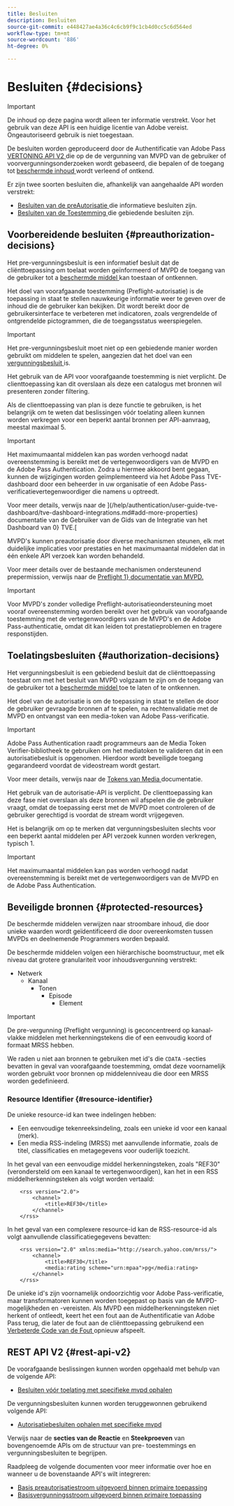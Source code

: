```yaml
---
title: Besluiten
description: Besluiten
source-git-commit: e448427ae4a36c4c6cb9f9c1cb4d0cc5c6d564ed
workflow-type: tm+mt
source-wordcount: '886'
ht-degree: 0%

---
```


# Besluiten {#decisions}

>[!IMPORTANT]
>
> De inhoud op deze pagina wordt alleen ter informatie verstrekt. Voor het gebruik van deze API is een huidige licentie van Adobe vereist. Ongeautoriseerd gebruik is niet toegestaan.

De besluiten worden geproduceerd door de Authentificatie van Adobe Pass [ VERTONING API V2 ](/help/authentication/integration-guide-programmers/rest-apis/rest-api-v2/rest-api-v2-overview.md) die op de de vergunning van MVPD van de gebruiker of voorvergunningsonderzoeken wordt gebaseerd, die bepalen of de toegang tot [ beschermde inhoud ](#protected-resources) wordt verleend of ontkend.

Er zijn twee soorten besluiten die, afhankelijk van aangehaalde API worden verstrekt:

* [ Besluiten van de preAutorisatie ](#preauthorization-decisions) die informatieve besluiten zijn.
* [ Besluiten van de Toestemming ](#authorization-decisions) die gebiedende besluiten zijn.

## Voorbereidende besluiten {#preauthorization-decisions}

Het pre-vergunningsbesluit is een informatief besluit dat de cliënttoepassing om toelaat worden geïnformeerd of MVPD de toegang van de gebruiker tot a [ beschermde middel ](#protected-resources) kan toestaan of ontkennen.

Het doel van voorafgaande toestemming (Preflight-autorisatie) is de toepassing in staat te stellen nauwkeurige informatie weer te geven over de inhoud die de gebruiker kan bekijken. Dit wordt bereikt door de gebruikersinterface te verbeteren met indicatoren, zoals vergrendelde of ontgrendelde pictogrammen, die de toegangsstatus weerspiegelen.

>[!IMPORTANT]
>
> Het pre-vergunningsbesluit moet niet op een gebiedende manier worden gebruikt om middelen te spelen, aangezien dat het doel van een [ vergunningsbesluit ](#authorization-decisions) is.

Het gebruik van de API voor voorafgaande toestemming is niet verplicht. De clienttoepassing kan dit overslaan als deze een catalogus met bronnen wil presenteren zonder filtering.

Als de clienttoepassing van plan is deze functie te gebruiken, is het belangrijk om te weten dat beslissingen vóór toelating alleen kunnen worden verkregen voor een beperkt aantal bronnen per API-aanvraag, meestal maximaal 5.

>[!IMPORTANT]
> 
> Het maximumaantal middelen kan pas worden verhoogd nadat overeenstemming is bereikt met de vertegenwoordigers van de MVPD en de Adobe Pass Authentication. Zodra u hiermee akkoord bent gegaan, kunnen de wijzigingen worden geïmplementeerd via het Adobe Pass TVE-dashboard door een beheerder in uw organisatie of een Adobe Pass-verificatievertegenwoordiger die namens u optreedt.
> 
> Voor meer details, verwijs naar de ](/help/authentication/user-guide-tve-dashboard/tve-dashboard-integrations.md#add-more-properties) documentatie van de Gebruiker van de Gids van de Integratie van het Dashboard van 0} TVE.[

MVPD&#39;s kunnen preautorisatie door diverse mechanismen steunen, elk met duidelijke implicaties voor prestaties en het maximumaantal middelen dat in één enkele API verzoek kan worden behandeld.

Voor meer details over de bestaande mechanismen ondersteunend prepermission, verwijs naar de [ Preflight 1} documentatie van MVPD.](/help/authentication/integration-guide-mvpds/mvpd-preflight-authz.md)

>[!IMPORTANT]
>
> Voor MVPD&#39;s zonder volledige Preflight-autorisatieondersteuning moet vooraf overeenstemming worden bereikt over het gebruik van voorafgaande toestemming met de vertegenwoordigers van de MVPD&#39;s en de Adobe Pass-authenticatie, omdat dit kan leiden tot prestatieproblemen en tragere responstijden.

## Toelatingsbesluiten {#authorization-decisions}

Het vergunningsbesluit is een gebiedend besluit dat de cliënttoepassing toestaat om met het besluit van MVPD volgzaam te zijn om de toegang van de gebruiker tot a [ beschermde middel ](#protected-resources) toe te laten of te ontkennen.

Het doel van de autorisatie is om de toepassing in staat te stellen de door de gebruiker gevraagde bronnen af te spelen, na rechtenvalidatie met de MVPD en ontvangst van een media-token van Adobe Pass-verificatie.

>[!IMPORTANT]
> 
> Adobe Pass Authentication raadt programmeurs aan de Media Token Verifier-bibliotheek te gebruiken om het mediatoken te valideren dat in een autorisatiebesluit is opgenomen. Hierdoor wordt beveiligde toegang gegarandeerd voordat de videostream wordt gestart.
> 
> Voor meer details, verwijs naar de [ Tokens van Media ](/help/authentication/integration-guide-programmers/features-standard/entitlements/media-tokens.md) documentatie.

Het gebruik van de autorisatie-API is verplicht. De clienttoepassing kan deze fase niet overslaan als deze bronnen wil afspelen die de gebruiker vraagt, omdat de toepassing eerst met de MVPD moet controleren of de gebruiker gerechtigd is voordat de stream wordt vrijgegeven.

Het is belangrijk om op te merken dat vergunningsbesluiten slechts voor een beperkt aantal middelen per API verzoek kunnen worden verkregen, typisch 1.

>[!IMPORTANT]
>
> Het maximumaantal middelen kan pas worden verhoogd nadat overeenstemming is bereikt met de vertegenwoordigers van de MVPD en de Adobe Pass Authentication.

## Beveiligde bronnen {#protected-resources}

De beschermde middelen verwijzen naar stroombare inhoud, die door unieke waarden wordt geïdentificeerd die door overeenkomsten tussen MVPDs en deelnemende Programmers worden bepaald.

De beschermde middelen volgen een hiërarchische boomstructuur, met elk niveau dat grotere granulariteit voor inhoudsvergunning verstrekt:

* Netwerk
   * Kanaal
      * Tonen
         * Episode
            * Element

>[!IMPORTANT]
>
> De pre-vergunning (Preflight vergunning) is geconcentreerd op kanaal-vlakke middelen met herkenningstekens die of een eenvoudig koord of formaat MRSS hebben.
> 
> We raden u niet aan bronnen te gebruiken met id&#39;s die `CDATA` -secties bevatten in geval van voorafgaande toestemming, omdat deze voornamelijk worden gebruikt voor bronnen op middelenniveau die door een MRSS worden gedefinieerd.

### Resource Identifier {#resource-identifier}

De unieke resource-id kan twee indelingen hebben:

* Een eenvoudige tekenreeksindeling, zoals een unieke id voor een kanaal (merk).
* Een media RSS-indeling (MRSS) met aanvullende informatie, zoals de titel, classificaties en metagegevens voor ouderlijk toezicht.

In het geval van een eenvoudige middel herkenningsteken, zoals &quot;REF30&quot;(verondersteld om een kanaal te vertegenwoordigen), kan het in een RSS middelherkenningsteken als volgt worden vertaald:

```RSS
    <rss version="2.0"> 
        <channel>
            <title>REF30</title>
        </channel>
    </rss>
```

In het geval van een complexere resource-id kan de RSS-resource-id als volgt aanvullende classificatiegegevens bevatten:

```RSS
    <rss version="2.0" xmlns:media="http://search.yahoo.com/mrss/"> 
        <channel>
            <title>REF30</title>
            <media:rating scheme="urn:mpaa">pg</media:rating>
        </channel>
    </rss>
```

De unieke id&#39;s zijn voornamelijk ondoorzichtig voor Adobe Pass-verificatie, maar transformatoren kunnen worden toegepast op basis van de MVPD-mogelijkheden en -vereisten. Als MVPD een middelherkenningsteken niet herkent of ontleedt, keert het een fout aan de Authentificatie van Adobe Pass terug, die later de fout aan de cliënttoepassing gebruikend een [ Verbeterde Code van de Fout ](/help/authentication/integration-guide-programmers/features-standard/error-reporting/enhanced-error-codes.md) opnieuw afspeelt.

## REST API V2 {#rest-api-v2}

De voorafgaande beslissingen kunnen worden opgehaald met behulp van de volgende API:

* [Besluiten vóór toelating met specifieke mvpd ophalen](/help/authentication/integration-guide-programmers/rest-apis/rest-api-v2/apis/decisions-apis/rest-api-v2-decisions-apis-retrieve-preauthorization-decisions-using-specific-mvpd.md)

De vergunningsbesluiten kunnen worden teruggewonnen gebruikend volgende API:

* [Autorisatiebesluiten ophalen met specifieke mvpd](/help/authentication/integration-guide-programmers/rest-apis/rest-api-v2/apis/decisions-apis/rest-api-v2-decisions-apis-retrieve-authorization-decisions-using-specific-mvpd.md)

Verwijs naar de **secties van de Reactie** en **Steekproeven** van bovengenoemde APIs om de structuur van pre- toestemmings en vergunningsbesluiten te begrijpen.

Raadpleeg de volgende documenten voor meer informatie over hoe en wanneer u de bovenstaande API&#39;s wilt integreren:

* [Basis preautorisatiestroom uitgevoerd binnen primaire toepassing](/help/authentication/integration-guide-programmers/rest-apis/rest-api-v2/flows/basic-access-flows/rest-api-v2-basic-preauthorization-primary-application-flow.md)
* [Basisvergunningsstroom uitgevoerd binnen primaire toepassing](/help/authentication/integration-guide-programmers/rest-apis/rest-api-v2/flows/basic-access-flows/rest-api-v2-basic-authorization-primary-application-flow.md)
